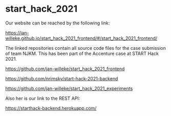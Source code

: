 # start_hack_2021
Our website can be reached by the following link:

https://jan-willeke.github.io/start_hack_2021_frontend/#/start_hack_2021_frontend/

The linked repositories contain all source code files for the case submission of team NJKM. This has been part of the Accenture case at START Hack 2021.

https://github.com/jan-willeke/start_hack_2021_frontend

https://github.com/nrimsky/start-hack-2021-backend

https://github.com/jan-willeke/start_hack_2021_experiments

Also her is our link to the REST API:

https://starthack-backend.herokuapp.com/
